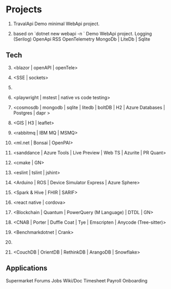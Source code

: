 # Projects

1.  TravalApi
    Demo minimal WebApi project.
    
2.  <a full-fledge WebApi project>
    based on `dotnet new webapi -n <project-name>`
    Demo WebApi project.
    Logging (Serilog)
    OpenApi
    RSS
    OpenTelemetry
    MongoDb | LiteDb | Sqlite


## Tech

3.  <blazor | openAPI | openTele>
4.  <SSE | sockets>
5.  <graphql >
6.  <playwright | mstest | native vs code testing>
7.  <cosmosdb | mongodb | sqlite | litedb | boltDB | H2  | Azure Databases | Postgres | dapr >
8.  <GIS | H3 | leaflet>
9.  <rabbitmq | IBM MQ | MSMQ>
10. <ml.net | Bonsai | OpenPAI>

10. <sanddance | Azure Tools | Live Preview | Web TS | Azurite | PR Quant>
11. <cmake | GN>
12. <eslint | tslint | jshint>
13. <Arduino | ROS | Device Simulator Express | Azure Sphere>
14. <Spark & Hive | FHIR | SARIF>
15. <react native | cordova>
16. <Blockchain | Quantum | PowerQuery (M Language) | DTDL | GN>
17. <CNAB | Porter | Duffle Coat | Tye | Emscripten | Anycode (Tree-sitter)>
18. <Benchmarkdotnet | Crank>
19. <Logging>
20. <CouchDB | OrientDB | RethinkDB | ArangoDB | Snowflake>

## Applications

Supermarket 
Forums
Jobs
Wiki/Doc
Timesheet
Payroll
Onboarding
